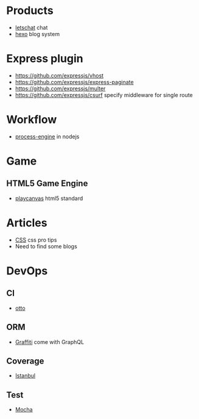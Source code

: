 
# Products
 - [letschat](https://github.com/sdelements/lets-chat) chat
 - [hexo](https://github.com/hexojs/hexo) blog system

# Express plugin
 - https://github.com/expressjs/vhost
 - https://github.com/expressjs/express-paginate
 - https://github.com/expressjs/multer
 - https://github.com/expressjs/csurf specify middleware for single route

# Workflow
 - [process-engine](https://github.com/oliverzy/process-engine.js) in nodejs

# Game
## HTML5 Game Engine
 - [playcanvas](https://github.com/playcanvas/engine) html5 standard

# Articles
 - [CSS](https://github.com/AllThingsSmitty/css-protips) css pro tips
 - Need to find some blogs

# DevOps
## CI
 - [otto](https://ottoproject.io/)

## ORM
 - [Graffiti](https://github.com/RisingStack/graffiti) come with GraphQL
 
## Coverage
 - [Istanbul](https://github.com/gotwarlost/istanbul)
 

## Test
 - [Mocha](https://github.com/mochajs/mocha)
